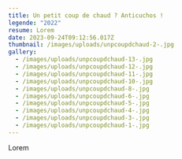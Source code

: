 ```yaml
---
title: Un petit coup de chaud ? Anticuchos !
legende: "2022"
resume: Lorem
date: 2023-09-24T09:12:56.017Z
thumbnail: /images/uploads/unpcoupdchaud-2-.jpg
gallery:
  - /images/uploads/unpcoupdchaud-13-.jpg
  - /images/uploads/unpcoupdchaud-12-.jpg
  - /images/uploads/unpcoupdchaud-11-.jpg
  - /images/uploads/unpcoupdchaud-10-.jpg
  - /images/uploads/unpcoupdchaud-8-.jpg
  - /images/uploads/unpcoupdchaud-6-.jpg
  - /images/uploads/unpcoupdchaud-5-.jpg
  - /images/uploads/unpcoupdchaud-4-.jpg
  - /images/uploads/unpcoupdchaud-3-.jpg
  - /images/uploads/unpcoupdchaud-1-.jpg
---
```

L﻿orem